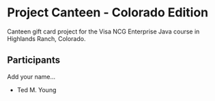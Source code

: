 # Project Canteen - Colorado Edition

Canteen gift card project for the Visa NCG Enterprise Java course in Highlands Ranch, Colorado.

## Participants

Add your name...

* Ted M. Young

 
